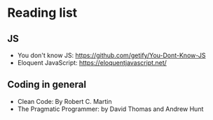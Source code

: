 # Reading list

## JS
- You don't know JS: https://github.com/getify/You-Dont-Know-JS
- Eloquent JavaScript: https://eloquentjavascript.net/

## Coding in general
- Clean Code: By Robert C. Martin
- The Pragmatic Programmer: by David Thomas and Andrew Hunt